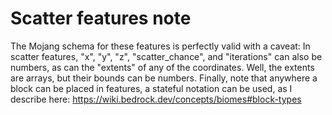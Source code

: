 # Scatter features note

The Mojang schema for these features is perfectly valid with a caveat: In scatter features, "x", "y", "z", "scatter_chance", and "iterations" can also
be numbers, as can the "extents" of any of the coordinates. Well, the extents are arrays, but their bounds can be numbers. Finally, note that anywhere
a block can be placed in features, a stateful notation can be used, as I describe here: https://wiki.bedrock.dev/concepts/biomes#block-types
